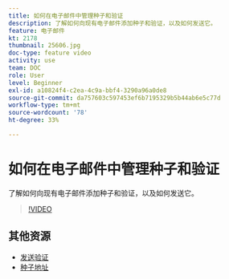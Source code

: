 ```yaml
---
title: 如何在电子邮件中管理种子和验证
description: 了解如何向现有电子邮件添加种子和验证，以及如何发送它。
feature: 电子邮件
kt: 2178
thumbnail: 25606.jpg
doc-type: feature video
activity: use
team: DOC
role: User
level: Beginner
exl-id: a10824f4-c2ea-4c9a-bbf4-3290a96a0de8
source-git-commit: da757603c597453ef6b7195329b5b44ab6e5c77d
workflow-type: tm+mt
source-wordcount: '78'
ht-degree: 33%

---
```


# 如何在电子邮件中管理种子和验证

了解如何向现有电子邮件添加种子和验证，以及如何发送它。

>[!VIDEO](https://video.tv.adobe.com/v/25606?quality=12)

## 其他资源

- [发送验证](https://docs.adobe.com/content/help/en/campaign-classic/using/transactional-messaging/message-templates/sending-a-proof.html)
- [种子地址](https://docs.adobe.com/content/help/en/campaign-classic/using/configuring-campaign-classic/use-a-custom-recipient-table/seed-addresses.html)
